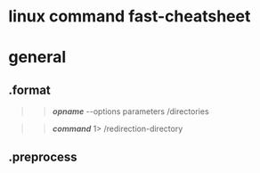 # linux command fast-cheatsheet

# general
## .format
>> ***opname*** --options parameters /directories

>> ***command*** 1> /redirection-directory
## .preprocess
